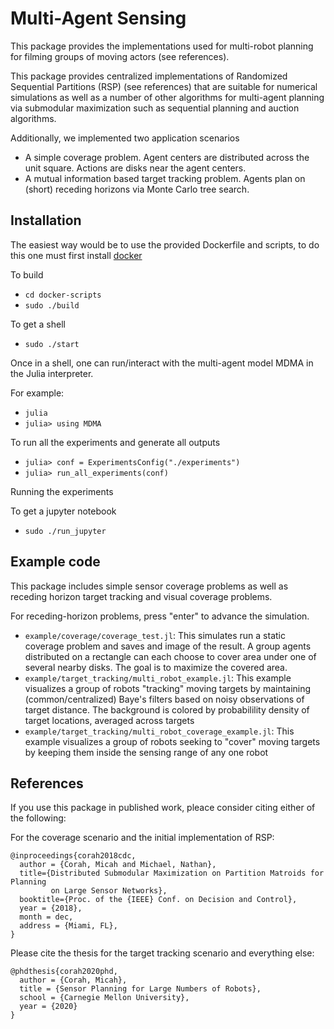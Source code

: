 # Multi-Agent Sensing

This package provides the implementations used for multi-robot planning for
filming groups of moving actors (see references). 

This package provides centralized implementations of Randomized Sequential
Partitions (RSP) (see references) that are suitable for numerical simulations as
well as a number of other algorithms for multi-agent planning via submodular
maximization such as sequential planning and auction algorithms.

Additionally, we implemented two application scenarios
* A simple coverage problem. Agent centers are distributed across the unit
  square. Actions are disks near the agent centers.
* A mutual information based target tracking problem. Agents plan on (short)
  receding horizons via Monte Carlo tree search.

## Installation

The easiest way would be to use the provided Dockerfile and scripts, to do this
one must first install [docker](https://www.docker.com/)

To build
* `cd docker-scripts`
* `sudo ./build`

To get a shell
* `sudo ./start`

Once in a shell, one can run/interact with the multi-agent model MDMA in the Julia interpreter.

For example:
* `julia`
* `julia> using MDMA`

To run all the experiments and generate all outputs
* `julia> conf = ExperimentsConfig("./experiments")`
* `julia> run_all_experiments(conf)`

Running the experiments 

To get a jupyter notebook
* `sudo ./run_jupyter`


## Example code

This package includes simple sensor coverage problems as well as receding
horizon target tracking and visual coverage problems.

For receding-horizon problems, press "enter" to advance the simulation.

* `example/coverage/coverage_test.jl`: This simulates run a static coverage
  problem and saves and image of the result.
  A group agents distributed on a rectangle can each choose to cover area under
  one of several nearby disks.
  The goal is to maximize the covered area.
* `example/target_tracking/multi_robot_example.jl`:
This example visualizes a group of robots "tracking" moving targets by
maintaining (common/centralized) Baye's filters based on noisy observations of
target distance.
The background is colored by probabilility density of target locations, averaged
across targets
* `example/target_tracking/multi_robot_coverage_example.jl`:
This example visualizes a group of robots seeking to "cover" moving targets by
keeping them inside the sensing range of any one robot

## References

If you use this package in published work, pleace consider citing either of the
following:

For the coverage scenario and the initial implementation of RSP:
```
@inproceedings{corah2018cdc,
  author = {Corah, Micah and Michael, Nathan},
  title={Distributed Submodular Maximization on Partition Matroids for Planning
         on Large Sensor Networks},
  booktitle={Proc. of the {IEEE} Conf. on Decision and Control},
  year = {2018},
  month = dec,
  address = {Miami, FL},
}
```

Please cite the thesis for the target tracking scenario and everything else:
```
@phdthesis{corah2020phd,
  author = {Corah, Micah},
  title = {Sensor Planning for Large Numbers of Robots},
  school = {Carnegie Mellon University},
  year = {2020}
}
```

